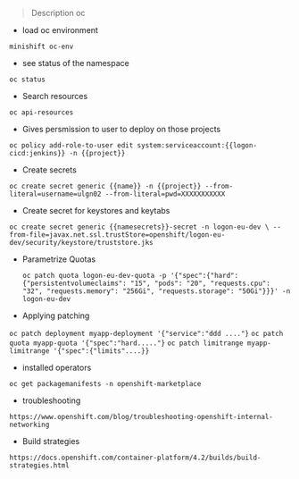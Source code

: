 
> Description oc


- load oc environment

`minishift oc-env`


- see status of the namespace

`oc status`


- Search resources

`oc api-resources`


- Gives persmission to user  to deploy on those projects

`oc policy add-role-to-user edit system:serviceaccount:{{logon-cicd:jenkins}} -n {{project}}`

- Create secrets 

`oc create secret generic {{name}} -n {{project}} --from-literal=username=ulgn02 --from-literal=pwd=XXXXXXXXXXX`
- Create secret for keystores and keytabs

`oc create secret generic {{namesecrets}}-secret -n logon-eu-dev \
  --from-file=javax.net.ssl.trustStore=openshift/logon-eu-dev/security/keystore/truststore.jks `

- Parametrize Quotas

    `oc patch quota logon-eu-dev-quota -p '{"spec":{"hard":{"persistentvolumeclaims": "15", "pods": "20", "requests.cpu": "32", "requests.memory": "256Gi", "requests.storage": "50Gi"}}}' -n logon-eu-dev`

- Applying patching

`oc patch deployment myapp-deployment '{"service":"ddd ...."}`
`oc patch quota myapp-quota '{"spec":"hard....."}`
`oc patch limitrange myapp-limitrange '{"spec":{"limits"....}}`



- installed operators

`oc get packagemanifests -n openshift-marketplace`


- troubleshooting

`https://www.openshift.com/blog/troubleshooting-openshift-internal-networking`


- Build strategies

`https://docs.openshift.com/container-platform/4.2/builds/build-strategies.html`


